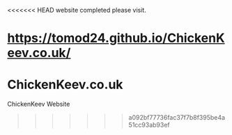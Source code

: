 <<<<<<< HEAD
website completed please visit.

https://tomod24.github.io/ChickenKeev.co.uk/
=======
# ChickenKeev.co.uk
ChickenKeev Website
>>>>>>> a092bf77736fac37f7b8f395be4a51cc93ab93ef
